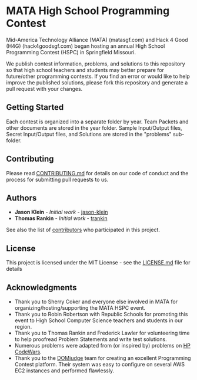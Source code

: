 # MATA High School Programming Contest

Mid-America Technology Alliance (MATA) (matasgf.com) and Hack 4 Good (H4G) (hack4goodsgf.com) began hosting an annual High School Programming Contest (HSPC) in Springfield Missouri.

We publish contest information, problems, and solutions to this repository so that high school teachers and students may better prepare for future/other programming contests. If you find an error or would like to help improve the published solutions, please fork this repository and generate a pull request with your changes.

## Getting Started

Each contest is organized into a separate folder by year. Team Packets and other documents are stored in the year folder. Sample Input/Output files, Secret Input/Output files, and Solutions are stored in the "problems" sub-folder.

## Contributing

Please read [CONTRIBUTING.md](CONTRIBUTING.md) for details on our code of conduct and the process for submitting pull requests to us.

## Authors

* **Jason Klein** - *Initial work* - [jason-klein](https://github.com/jason-klein)
* **Thomas Rankin** - *Initial work* - [trankin](https://github.com/trankin)

See also the list of [contributors](https://github.com/matasgf/hspc/graphs/contributors) who participated in this project.

## License

This project is licensed under the MIT License - see the [LICENSE.md](LICENSE.md) file for details

## Acknowledgments

* Thank you to Sherry Coker and everyone else involved in MATA for organizing/hosting/supporting the MATA HSPC event.
* Thank you to Robin Robertson with Republic Schools for promoting this event to High School Computer Science teachers and students in our region.
* Thank you to Thomas Rankin and Frederick Lawler for volunteering time to help proofread Problem Statements and write test solutions.
* Numerous problems were adapted from (or inspired by) problems on [HP CodeWars](http://www.hpcodewars.org/).
* Thank you to the [DOMjudge](https://www.domjudge.org/) team for creating an excellent Programming Contest platform. Their system was easy to configure on several AWS EC2 instances and performed flawlessly.

